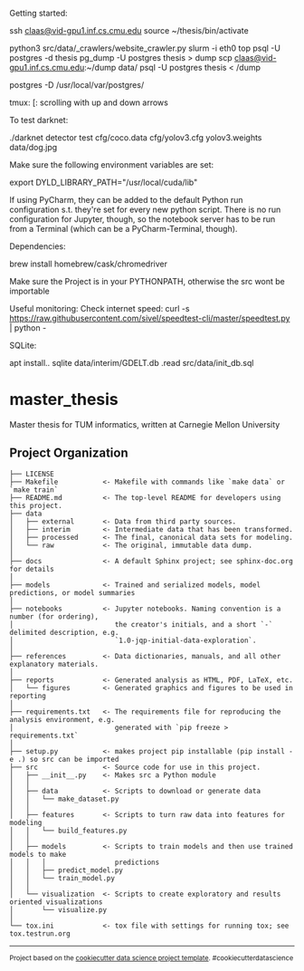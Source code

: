 Getting started:

ssh claas@vid-gpu1.inf.cs.cmu.edu
source ~/thesis/bin/activate

python3 src/data/_crawlers/website_crawler.py
slurm -i eth0
top
psql -U postgres -d thesis
pg_dump -U postgres thesis > dump
scp claas@vid-gpu1.inf.cs.cmu.edu:~/dump data/
psql -U postgres thesis < /dump


postgres -D /usr/local/var/postgres/


tmux:
[: scrolling with up and down arrows

To test darknet:

./darknet detector test cfg/coco.data cfg/yolov3.cfg yolov3.weights data/dog.jpg


Make sure the following environment variables are set:

export DYLD_LIBRARY_PATH="/usr/local/cuda/lib"

If using PyCharm, they can be added to the default Python run configuration s.t. they're set for every new python script.
There is no run configuration for Jupyter, though, so the notebook server has to be run from a Terminal (which can be a PyCharm-Terminal, though).

Dependencies:

brew install homebrew/cask/chromedriver

Make sure the Project is in your PYTHONPATH, otherwise the src wont be importable

Useful monitoring:
Check internet speed:
curl -s https://raw.githubusercontent.com/sivel/speedtest-cli/master/speedtest.py | python -


SQLite:

apt install..
sqlite data/interim/GDELT.db
.read src/data/init_db.sql

master_thesis
==============================

Master thesis for TUM informatics, written at Carnegie Mellon University

Project Organization
------------

    ├── LICENSE
    ├── Makefile           <- Makefile with commands like `make data` or `make train`
    ├── README.md          <- The top-level README for developers using this project.
    ├── data
    │   ├── external       <- Data from third party sources.
    │   ├── interim        <- Intermediate data that has been transformed.
    │   ├── processed      <- The final, canonical data sets for modeling.
    │   └── raw            <- The original, immutable data dump.
    │
    ├── docs               <- A default Sphinx project; see sphinx-doc.org for details
    │
    ├── models             <- Trained and serialized models, model predictions, or model summaries
    │
    ├── notebooks          <- Jupyter notebooks. Naming convention is a number (for ordering),
    │                         the creator's initials, and a short `-` delimited description, e.g.
    │                         `1.0-jqp-initial-data-exploration`.
    │
    ├── references         <- Data dictionaries, manuals, and all other explanatory materials.
    │
    ├── reports            <- Generated analysis as HTML, PDF, LaTeX, etc.
    │   └── figures        <- Generated graphics and figures to be used in reporting
    │
    ├── requirements.txt   <- The requirements file for reproducing the analysis environment, e.g.
    │                         generated with `pip freeze > requirements.txt`
    │
    ├── setup.py           <- makes project pip installable (pip install -e .) so src can be imported
    ├── src                <- Source code for use in this project.
    │   ├── __init__.py    <- Makes src a Python module
    │   │
    │   ├── data           <- Scripts to download or generate data
    │   │   └── make_dataset.py
    │   │
    │   ├── features       <- Scripts to turn raw data into features for modeling
    │   │   └── build_features.py
    │   │
    │   ├── models         <- Scripts to train models and then use trained models to make
    │   │   │                 predictions
    │   │   ├── predict_model.py
    │   │   └── train_model.py
    │   │
    │   └── visualization  <- Scripts to create exploratory and results oriented visualizations
    │       └── visualize.py
    │
    └── tox.ini            <- tox file with settings for running tox; see tox.testrun.org


--------

<p><small>Project based on the <a target="_blank" href="https://drivendata.github.io/cookiecutter-data-science/">cookiecutter data science project template</a>. #cookiecutterdatascience</small></p>


